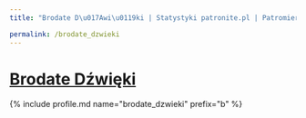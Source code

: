 ```yaml
---
title: "Brodate D\u017Awi\u0119ki | Statystyki patronite.pl | Patromierz"

permalink: /brodate_dzwieki
---
```


# [Brodate Dźwięki](https://patronite.pl/brodate_dzwieki)

{% include profile.md name="brodate_dzwieki" prefix="b" %}
